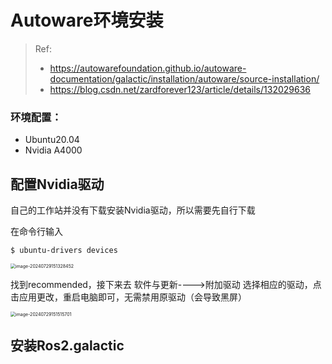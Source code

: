 # Autoware环境安装

> Ref: 
>
> - https://autowarefoundation.github.io/autoware-documentation/galactic/installation/autoware/source-installation/
> - https://blog.csdn.net/zardforever123/article/details/132029636

### 环境配置：

- Ubuntu20.04
- Nvidia A4000

## 配置Nvidia驱动

自己的工作站并没有下载安装Nvidia驱动，所以需要先自行下载

在命令行输入

```
$ ubuntu-drivers devices
```

<img src="/home/bydwyf/.config/Typora/typora-user-images/image-20240729151328452.png" alt="image-20240729151328452" style="zoom:50%;" />

找到recommended，接下来去 软件与更新---->附加驱动 选择相应的驱动，点击应用更改，重启电脑即可，无需禁用原驱动（会导致黑屏）

<img src="/home/bydwyf/.config/Typora/typora-user-images/image-20240729151515701.png" alt="image-20240729151515701" style="zoom:50%;" />



## 安装Ros2.galactic
